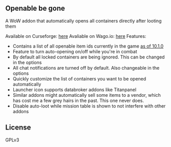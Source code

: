 ## Openable be gone
A WoW addon that automatically opens all containers directly after looting them

Available on Curseforge: [here](https://curseforge.com/wow/addons/auto-open-anything-updated)
Avaliable on Wago.io: [here](https://addons.wago.io/addons/openable-be-gone)
Features:
* Contains a list of all openable item ids currently in the game [as of 10.1.0](https://www.wowhead.com/items?filter=11;1;0)
* Feature to turn auto-opening on/off while you're in combat
* By default all locked containers are being ignored. This can be changed in the options
* All chat notifications are turned off by default. Also changeable in the options
* Quickly customize the list of containers you want to be opened automatically
* Launcher icon supports databroker addons like Titanpanel
* Similar addons might automatically sell some items to a vendor, which has cost me a few grey hairs in the past. This one never does.
* Disable auto-loot while mission table is shown to not interfere with other addons

## License
GPLv3
